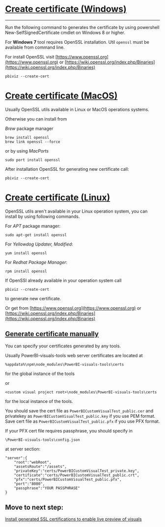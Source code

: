 # [Create certificate (Windows)](Windows)

----------

Run the following command to generates the certificate by using powershell New-SelfSignedCertificate cmdlet on Windows 8 or higher.

For **Windows** **7** tool requires OpenSSL installation. Util `openssl` must be available from command line.

For install OpenSSL visit [https://www.openssl.org](https://www.openssl.org) or [https://wiki.openssl.org/index.php/Binaries](https://wiki.openssl.org/index.php/Binaries)

```
pbiviz --create-cert
```

# [Create certificate (MacOS)](#macos)

Usually OpenSSL utils available in Linux or MacOS operations systems.

Otherwise you can install from

*Brew* package manager
```
brew install openssl
brew link openssl --force
```

or by using *MacPorts*
```
sudo port install openssl
```

After installation OpenSSL for generating new certificate call:

```
pbiviz --create-cert
```

# [Create certificate (Linux)](#linux)

OpenSSL utils aren't available in your Linux operation system, you can install by using following commands.

For *APT* package manager:

```
sudo apt-get install openssl
```

For *Yellowdog Updater, Modified*:

```
yum install openssl
```

For *Redhat Package Manager*:

```
rpm install openssl
```

If OpenSSl already available in your operation system call

```
pbiviz --create-cert
```
to generate new certificate.

Or get from [https://www.openssl.org](https://www.openssl.org) or [https://wiki.openssl.org/index.php/Binaries](https://wiki.openssl.org/index.php/Binaries)

## [Generate certificate manually](#manual)

You can specify your certificates generated by any tools.

Usually PowerBI-visuals-tools web server certificates are located at

```
%appdata%\npm\node_modules\PowerBI-visuals-tools\certs
```

for the global instance of the tools

or

```
<custom visual project root>\node_modules\PowerBI-visuals-tools\certs
```

for the local instance of the tools.

You should save the cert file as `PowerBICustomVisualTest_public.cer` and privatekey as `PowerBICustomVisualTest_public.key` if you use PEM format.
Save cert file as `PowerBICustomVisualTest_public.pfx` if you use PFX format.

If your PFX cert file requires passphrase, you should specify in

```
\PowerBI-visuals-tools\config.json
```

at server section:

```
"server":{
    "root":"webRoot",
    "assetsRoute":"/assets",
    "privateKey":"certs/PowerBICustomVisualTest_private.key",
    "certificate":"certs/PowerBICustomVisualTest_public.crt",
    "pfx":"certs/PowerBICustomVisualTest_public.pfx",
    "port":"8080",
    "passphrase":"YOUR PASSPHRASE"
}
```

## Move to next step:

[Install generated SSL certifications to enable live preview of visuals](tools/CertificateSetup.md)
